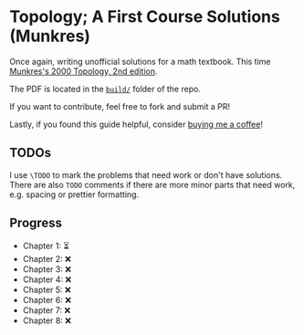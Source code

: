 # Topology; A First Course Solutions (Munkres)

Once again, writing unofficial solutions for a math textbook. This time
[Munkres's 2000 Topology, 2nd edition](https://amzn.to/3xoBdLV).

The PDF is located in the [`build/`](./build/main.pdf) folder of the repo.

If you want to contribute, feel free to fork and submit a PR!

Lastly, if you found this guide helpful, consider [buying me a coffee](https://www.buymeacoffee.com/mikinty)!

## TODOs

I use `\TODO` to mark the problems that need work or don't have solutions.
There are also `TODO` comments if there are more minor parts that need work, e.g. spacing or prettier formatting.

## Progress

- Chapter 1: :hourglass_flowing_sand:
- Chapter 2: :x:
- Chapter 3: :x:
- Chapter 4: :x:
- Chapter 5: :x:
- Chapter 6: :x:
- Chapter 7: :x:
- Chapter 8: :x:
